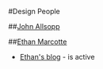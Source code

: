 #Design People

##[John Allsopp](http://johnfallsopp.com/)

##[Ethan Marcotte](https://ethanmarcotte.com/)
- [Ethan's blog](https://ethanmarcotte.com/wrote/) - is active




